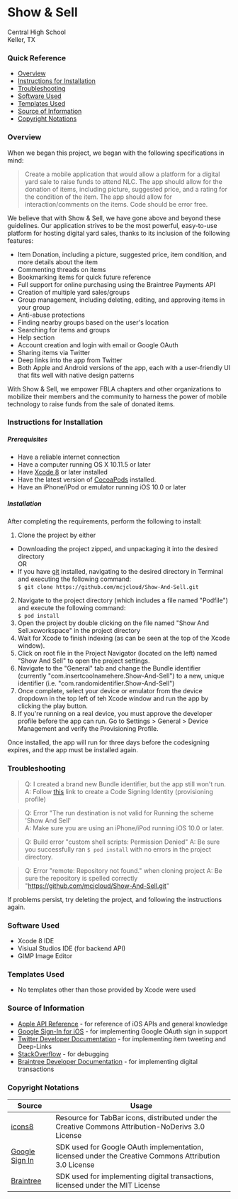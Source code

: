 # Show & Sell
Central High School  
Keller, TX

### Quick Reference
* [Overview](#overview)
* [Instructions for Installation](#instructions-for-installation)
* [Troubleshooting](#troubleshooting)
* [Software Used](#software-used)
* [Templates Used](#templates-used)
* [Source of Information](#source-of-information)
* [Copyright Notations](#copyright-notations)

### Overview
When we began this project, we began with the following specifications in mind:
>Create a mobile application that would allow a platform for a digital yard sale to raise funds to attend NLC. The app should allow for the donation of items, including picture, suggested price, and a rating for the condition of the item. The app should allow for interaction/comments on the items. Code should be error free.

We believe that with Show & Sell, we have gone above and beyond these guidelines. Our application strives to be the most powerful, easy-to-use platform for hosting digital yard sales, thanks to its inclusion of the following features:

* Item Donation, including a picture, suggested price, item condition, and more details about the item
* Commenting threads on items
* Bookmarking items for quick future reference
* Full support for online purchasing using the Braintree Payments API
* Creation of multiple yard sales/groups
* Group management, including deleting, editing, and approving items in your group
* Anti-abuse protections
* Finding nearby groups based on the user's location
* Searching for items and groups
* Help section
* Account creation and login with email or Google OAuth
* Sharing items via Twitter
* Deep links into the app from Twitter
* Both Apple and Android versions of the app, each with a user-friendly UI that fits well with native design patterns

With Show & Sell, we empower FBLA chapters and other organizations to mobilize their members and the community to harness the power of mobile technology to raise funds from the sale of donated items.


### Instructions for Installation

##### Prerequisites

* Have a reliable internet connection
* Have a computer running OS X 10.11.5 or later
* Have [Xcode 8](https://developer.apple.com/xcode/downloads/) or later installed
* Have the latest version of [CocoaPods](https://cocoapods.org/) installed.
* Have an iPhone/iPod or emulator running iOS 10.0 or later

##### Installation
After completing the requirements, perform the following to install:

1. Clone the project by either
  * Downloading the project zipped, and unpackaging it into the desired directory  
  OR
  * If you have [git](https://git-scm.com) installed, navigating to the desired directory in Terminal and executing the following command:  
  `$ git clone https://github.com/mcjcloud/Show-And-Sell.git`
2. Navigate to the project directory (which includes a file named "Podfile") and execute the following command:  
  `$ pod install` 
3. Open the project by double clicking on the file named "Show And Sell.xcworkspace" in the project directory
4. Wait for Xcode to finish indexing (as can be seen at the top of the Xcode window).
5. Click on root file in the Project Navigator (located on the left) named "Show And Sell" to open the project settings.
6. Navigate to the "General" tab and change the Bundle identifier (currently "com.insertcoolnamehere.Show-And-Sell") to a new, unique identifier (i.e. "com.randomidentifier.Show-And-Sell")
7. Once complete, select your device or emulator from the device dropdown in the top left of teh Xcode window and run the app by clicking the play button.
8. If you're running on a real device, you must approve the developer profile before the app can run. Go to Settings > General > Device Management and verify the Provisioning Profile.

Once installed, the app will run for three days before the codesigning expires, and the app must be installed again.


### Troubleshooting

> Q: I created a brand new Bundle identifier, but the app still won't run.  
> A: Follow [this](https://developer.apple.com/library/content/documentation/IDEs/Conceptual/AppStoreDistributionTutorial/CreatingYourTeamProvisioningProfile/CreatingYourTeamProvisioningProfile.html) link to create a Code Signing Identity (provisioning profile)

> Q: Error "The run destination is not valid for Running the scheme 'Show And Sell'  
> A: Make sure you are using an iPhone/iPod running iOS 10.0 or later.

> Q: Build error "custom shell scripts: Permission Denied"
> A: Be sure you successfully ran `$ pod install` with no errors in the project directory.

> Q: Error "remote: Repository not found." when cloning project
> A: Be sure the repository is spelled correctly "https://github.com/mcjcloud/Show-And-Sell.git"

If problems persist, try deleting the project, and following the instructions again.


### Software Used
* Xcode 8 IDE
* Visiual Studios IDE (for backend API)
* GIMP Image Editor


### Templates Used
* No templates other than those provided by Xcode were used


### Source of Information
* [Apple API Reference](https://developer.apple.com/ios/resources/) - for reference of iOS APIs and general knowledge
* [Google Sign-In for iOS](https://developers.google.com/identity/sign-in/ios/start-integrating) - for implementing Google OAuth sign in support
* [Twitter Developer Documentation](https://dev.twitter.com/cards/overview) - for implementing item tweeting and Deep-Links
* [StackOverflow](https://www.stackoverflow.com) - for debugging
* [Braintree Developer Documentation](https://developers.braintreepayments.com/home) - for implementing digital transactions


### Copyright Notations
| Source         | Usage                     |
| -------------- | ------------------------- |
| [icons8](https://icons8.com) | Resource for TabBar icons, distributed under the Creative Commons Attribution-NoDerivs 3.0 License |
| [Google Sign In](https://developers.google.com/identity/sign-in/ios/sdk/) | SDK used for Google OAuth implementation, licensed under the Creative Commons Attribution 3.0 License |
| [Braintree](https://developers.braintreepayments.com/start/hello-client/ios/v4) | SDK used for implementing digital transactions, licensed under the MIT License |
